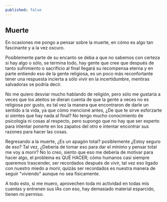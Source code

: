 ```yaml
---
published: false
---
```

## Muerte

En ocasiones me pongo a pensar sobre la muerte, en cómo es algo tan fascinante y a la vez oscuro.

Posiblemente parte de su encanto se deba a que no sabemos con certeza si hay algo o sólo, se termina todo, hay gente que cree que después de tanto sufrimiento o sacrificio al final llegará su recompensa eterna y en parte entiendo eso de la gente religiosa, es un poco más reconfortante tener una respuesta incierta a sólo vivir en la incertidumbre, mentiras salvadoras se podría decir.

No me quiero desviar mucho hablando de religión, pero sólo me gustaría a veces que los ateitos se dieran cuenta de que la gente a veces no es religiosa por gusto, es tal vez la manera que encontraron de darle un sentido a la vida, ya que cómo mencioné antes, ¿De que te sirve esforzarte si sientes que hay nada al final? No tengo mucho conocimiento de psicología ni cosas al respecto, pero supongo que no hay que ser experto para intentar ponerte en los zapatos del otro e intentar encontrar sus razones para hacer las cosas.

Regresando a la muerte, ¿Es un apagón total? posiblemente ¿Estoy seguro de eso? Tal vez, ¿Deberia de tomar eso para dar el mínimo y pensar total me voy a morir? No lo creo, siento que eso me debería de motivar para hacer algo, el problema es QUÉ HACER; cómo humanos casi siempre queremos trascender, ser recordados después de vivir, tal vez eso ligado con nuestro miedo a morir, quizás ser recordados es nuestra manera de seguir "viviendo" aunque no sea físicamente.

A todo esto, si me muero, aprovechen toda mi actividad en todas mis cuentas y entrenen sus IAs con eso, hay demasiado material esparcido, tienen mi permiso.
